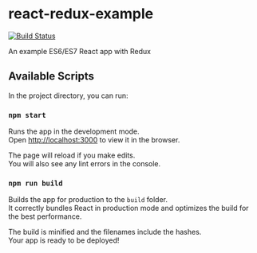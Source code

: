 # react-redux-example

[![Build Status](https://travis-ci.org/TalentedSquare/react-redux-example.svg?branch=master)](https://travis-ci.org/TalentedSquare/react-redux-example)

An example ES6/ES7 React app with Redux

## Available Scripts

In the project directory, you can run:

### `npm start`

Runs the app in the development mode.<br>
Open [http://localhost:3000](http://localhost:3000) to view it in the browser.

The page will reload if you make edits.<br>
You will also see any lint errors in the console.

### `npm run build`

Builds the app for production to the `build` folder.<br>
It correctly bundles React in production mode and optimizes the build for the best performance.

The build is minified and the filenames include the hashes.<br>
Your app is ready to be deployed!
